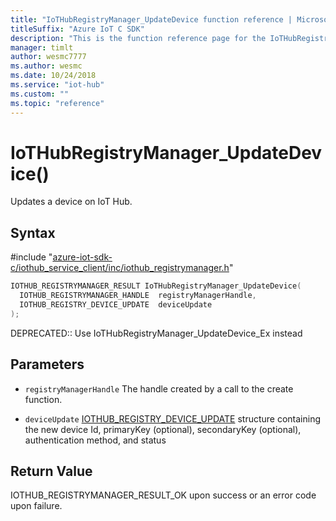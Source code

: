 ```yaml
---                             
title: "IoTHubRegistryManager_UpdateDevice function reference | Microsoft Docs" 
titleSuffix: "Azure IoT C SDK"            
description: "This is the function reference page for the IoTHubRegistryManager_UpdateDevice() function in the Azure IoT C SDK. This SDK is used with Azure IoT Hub and Azure IoT Hub Device Provisioning Service"            
manager: timlt                 
author: wesmc7777              
ms.author: wesmc               
ms.date: 10/24/2018                    
ms.service: "iot-hub"             
ms.custom: ""                
ms.topic: "reference"        
---                            
```


# IoTHubRegistryManager_UpdateDevice()

Updates a device on IoT Hub.

## Syntax

\#include "[azure-iot-sdk-c/iothub_service_client/inc/iothub_registrymanager.h](../iothub-registrymanager-h.md)"  
```C
IOTHUB_REGISTRYMANAGER_RESULT IoTHubRegistryManager_UpdateDevice(
  IOTHUB_REGISTRYMANAGER_HANDLE  registryManagerHandle,
  IOTHUB_REGISTRY_DEVICE_UPDATE  deviceUpdate
);
```

DEPRECATED:: Use IoTHubRegistryManager_UpdateDevice_Ex instead 
## Parameters
* `registryManagerHandle` The handle created by a call to the create function. 

* `deviceUpdate` [IOTHUB_REGISTRY_DEVICE_UPDATE](../iothub-registrymanager-h.md#iothub_registry_device_update) structure containing the new device Id, primaryKey (optional), secondaryKey (optional), authentication method, and status

## Return Value
IOTHUB_REGISTRYMANAGER_RESULT_OK upon success or an error code upon failure.


